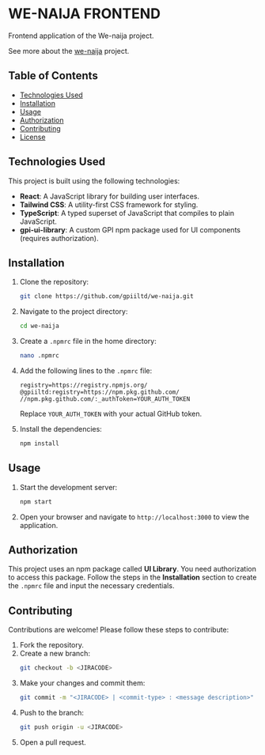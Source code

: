 # WE-NAIJA FRONTEND

Frontend application of the We-naija project.

See more about the [we-naija](https://gpixyz.atlassian.net/wiki/spaces/IRS/pages/180060400/Product+requirements+For+Nigeria+Solidarity+Support+Fund+NSSF) project.

## Table of Contents

- [Technologies Used](#technologies-used)
- [Installation](#installation)
- [Usage](#usage)
- [Authorization](#authorization)
- [Contributing](#contributing)
- [License](#license)


## Technologies Used
This project is built using the following technologies:

- **React**: A JavaScript library for building user interfaces.
- **Tailwind CSS**: A utility-first CSS framework for styling.
- **TypeScript**: A typed superset of JavaScript that compiles to plain JavaScript.
- **gpi-ui-library**: A custom GPI npm package used for UI components (requires authorization).


## Installation

1. Clone the repository:
   ```bash
   git clone https://github.com/gpiiltd/we-naija.git
   ```

2. Navigate to the project directory:
   ```bash
   cd we-naija
   ```

3. Create a `.npmrc` file in the home directory:
   ```bash
   nano .npmrc
   ```

4. Add the following lines to the `.npmrc` file:
   ```
   registry=https://registry.npmjs.org/
   @gpiiltd:registry=https://npm.pkg.github.com/
   //npm.pkg.github.com/:_authToken=YOUR_AUTH_TOKEN
   ```
   Replace `YOUR_AUTH_TOKEN` with your actual GitHub token.

5. Install the dependencies:
   ```bash
   npm install
   ```

## Usage

1. Start the development server:
   ```bash
   npm start
   ```

2. Open your browser and navigate to `http://localhost:3000` to view the application.

## Authorization

This project uses an npm package called **UI Library**. You need authorization to access this package. Follow the steps in the **Installation** section to create the `.npmrc` file and input the necessary credentials.

## Contributing

Contributions are welcome! Please follow these steps to contribute:

1. Fork the repository.
2. Create a new branch:
   ```bash
   git checkout -b <JIRACODE>
   ```
3. Make your changes and commit them:
   ```bash
   git commit -m "<JIRACODE> | <commit-type> : <message description>"
   ```
4. Push to the branch:
   ```bash
   git push origin -u <JIRACODE>
   ```
5. Open a pull request.

